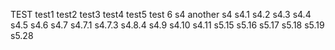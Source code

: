 TEST
test1
test2
test3
test4
test5
test 6
s4 another s4
s4.1
s4.2
s4.3
s4.4
s4.5
s4.6
s4.7
s4.7.1
s4.7.3
s4.8.4
s4.9
s4.10
s4.11
s5.15
s5.16
s5.17
s5.18
s5.19
s5.28
